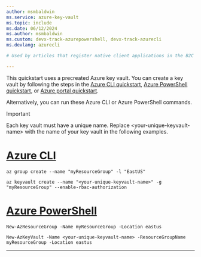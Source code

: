 ```yaml
---
author: msmbaldwin
ms.service: azure-key-vault
ms.topic: include
ms.date: 06/12/2024
ms.author: msmbaldwin 
ms.custom: devx-track-azurepowershell, devx-track-azurecli 
ms.devlang: azurecli

# Used by articles that register native client applications in the B2C tenant.

---
```


This quickstart uses a precreated Azure key vault. You can create a key vault by following the steps in the [Azure CLI quickstart](/azure/key-vault/general/quick-create-cli), [Azure PowerShell quickstart](/azure/key-vault/general/quick-create-powershell), or [Azure portal quickstart](/azure/key-vault/general/quick-create-portal). 

Alternatively, you can run these Azure CLI or Azure PowerShell commands.

> [!Important]
> Each key vault must have a unique name. Replace \<your-unique-keyvault-name\> with the name of your key vault in the following examples.

# [Azure CLI](#tab/azure-cli)
```azurecli
az group create --name "myResourceGroup" -l "EastUS"

az keyvault create --name "<your-unique-keyvault-name>" -g "myResourceGroup" --enable-rbac-authorization
```
# [Azure PowerShell](#tab/azurepowershell)

```azurepowershell
New-AzResourceGroup -Name myResourceGroup -Location eastus

New-AzKeyVault -Name <your-unique-keyvault-name> -ResourceGroupName myResourceGroup -Location eastus
```
---
